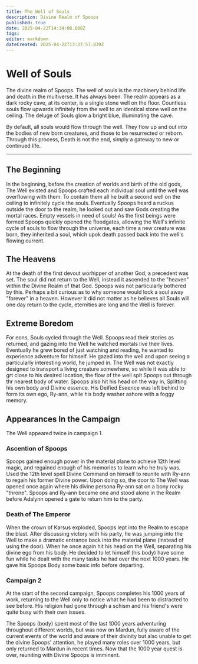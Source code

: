 ```yaml
---
title: The Well of Souls
description: Divine Realm of Spoops
published: true
date: 2025-04-22T14:34:08.608Z
tags: 
editor: markdown
dateCreated: 2025-04-22T13:37:57.839Z
---
```


# Well of Souls

The divine realm of Spoops. The well of souls is the machinery behind life and death in the multiverse. It has always been. The realm appears as a dark rocky cave, at its center, is a single stone well on the floor. Countless souls flow upwards infinitely from the well to an identical stone well on the ceiling. The deluge of Souls glow a bright blue, illuminating the cave. 

By default, all souls would flow through the well. They flow up and out into the bodies of new born creatures, and those to be resurrected or reborn. Through this process, Death is not the end, simply a gateway to new or continued life. 



---

## The Beginning
In the beginning, before the creation of worlds and birth of the old gods, The Well existed and Spoops crafted each individual soul until the well was overflowing with them. To contain them all he built a second well on the ceiling to infinitely cycle the souls. Eventually Spoops heard a ruckus outside the door to the realm, he looked out and saw Gods creating the mortal races. Empty vessels in need of souls! As the first beings were formed Spoops quickly opened the floodgates, allowing the Well's infinite cycle of souls to flow through the universe, each time a new creature was born, they inherited a soul, which upok death passed back into the well's flowing current.

## The Heavens
At the death of the first devout worhipper of another God, a precedent was set. The soul did not return to the Well, instead it ascended to the "heaven" within the Divine Realm of that God. Spoops was not particularly bothered by this. Perhaps a bit curious as to why someone would lock a soul away "forever" in a heaven. However it did not matter as he believes all Souls will one day return to the cycle, eternities are long and the Well is forever.

## Extreme Boredom
For eons, Souls cycled through the Well. Spoops read their stories as returned, and gazing into the Well he watched mortals live their lives. Eventually he grew bored of just watching and reading, he wanted to experience adventure for himself. He gazed into the well and upon seeing a particularly interesting world, he jumped in. The Well was not exactly designed to transport a living creature somewhere, so while it was able to grt close to his desired location, the flow of the well spit Spoops out through thr nearest body of water. Spoops also hit his head on the way in, Splitting his own body and Divine essence. His Deified Eseence was left behind to form its own ego, Ry-ann, while his body washer ashore with a foggy memory. 


## Appearances In the Campaign

The Well appeared twice in campaign 1. 

### Ascention of Spoops
Spoops gained enough power in the material plane to achieve 12th level magic, and regained enough of his memories to learn who he truly was. Used the 12th level spell Divine Command on himself to reunite with Ry-ann to regain his former Divine power. Upon doing so, the door to The Well was opened once again where his divine persona Ry-ann sat on a bony rocky "throne". Spoops and Ry-ann became one and stood alone in the Realm before Adalynn opened a gate to return him to the party.

### Death of The Emperor
When the crown of Karsus exploded, Spoops lept into the Realm to escape the blast. After discussing victory with his party, he was jumping into the Well to make a dramatic entrance back into the material plane (instead of using the door). When he once again hit his head on the Well, separating his divine ego from his body. He decided to let himself (his body) have some fun while he dealt with the many tasks he had over the next 1000 years. He gave his Spoops Body some basic info before departing. 


### Campaign 2
At the start of the second campaign, Spoops completes his 1000 years of work, returning to the Well only to notice what he had been to distracted to see before. His religion had gone through a schism and his friend's were quite busy with their own issues.

The Spoops (body) spent most of the last 1000 years adventuring throughout different worlds, but was now on Mardun, fully aware of the current events of the world and aware of their divinity but also unable to get the divine Spoops' attention, he played many roles over 1000 years, but only returned to Mardun in recent times. Now that the 1000 year quest is over, reuniting with Divine Spoops is imminent.


